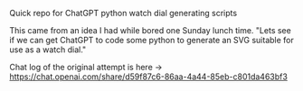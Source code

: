 Quick repo for ChatGPT python watch dial generating scripts

This came from an idea I had while bored one Sunday lunch time. 
"Lets see if we can get ChatGPT to code some python to generate an SVG suitable for use as a watch dial."

Chat log of the original attempt is here ->  https://chat.openai.com/share/d59f87c6-86aa-4a44-85eb-c801da463bf3




